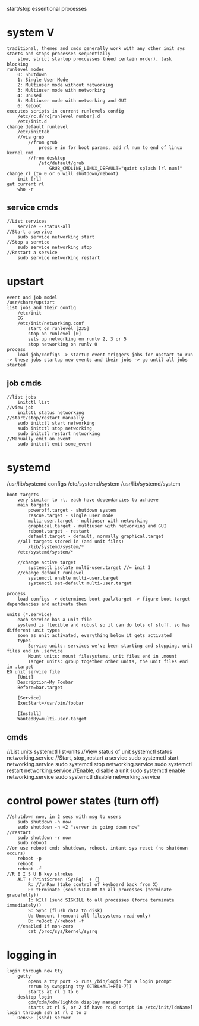 start/stop essentional processes

# system V
    traditional, themes and cmds generally work with any other init sys
    starts and stops processes sequentially
        slow, strict startup proccesses (need certain order), task blocking
    runlevel modes
        0: Shutdown
        1: Single User Mode
        2: Multiuser mode without networking
        3: Multiuser mode with networking
        4: Unused
        5: Multiuser mode with networking and GUI
        6: Reboot
    executes scripts in current runlevels config
        /etc/rc.d/rc[runlevel number].d
        /etc/init.d
    change default runlevel
        /etc/inittab
        //via grub
            //from grub
                press e in for boot params, add rl num to end of linux kernel cmd
            //from desktop
                /etc/default/grub
                    GRUB_CMDLINE_LINUX_DEFAULT="quiet splash [rl num]"    
    change rl (to 0 or 6 will shutdown/reboot)
        init [rl]
    get current rl
        who -r

## service cmds 
    //List services
        service --status-all
    //Start a service
        sudo service networking start
    //Stop a service
        sudo service networking stop
    //Restart a service
        sudo service networking restart

# upstart
    event and job model
    /usr/share/upstart
    list jobs and their config
        /etc/init
        EG
        /etc/init/networking.conf
            start on runlevel [235]
            stop on runlevel [0]
            sets up networking on runlv 2, 3 or 5
            stop networking on runlv 0
    process
        load job/configs -> startup event triggers jobs for upstart to run -> these jobs startup new events and their jobs -> go until all jobs started

## job cmds
    //list jobs
        initctl list
    //view job
        initctl status networking
    //start/stop/restart manually
        sudo initctl start networking
        sudo initctl stop networking
        sudo initctl restart networking
    //Manually emit an event
        sudo initctl emit some_event

# systemd
/usr/lib/systemd
    configs
        /etc/systemd/system
        /usr/lib/systemd/system

    boot targets
        very similar to rl, each have dependancies to achieve
        main targets
            poweroff.target - shutdown system
            rescue.target - single user mode
            multi-user.target - multiuser with networking
            graphical.target - multiuser with networking and GUI
            reboot.target - restart
            default.target - default, normally graphical.target
        //all targets stored in (and unit files)
            /lib/systemd/system/* 
        /etc/systemd/system/*

        //change active target
            systemctl isolate multi-user.target //= init 3
        //change default runlevel
            systemctl enable multi-user.target
            systemctl set-default multi-user.target

    process
        load configs -> determines boot goal/target -> figure boot target dependancies and activate them

    units (*.service)
        each service has a unit file
        systemd is flexible and robust so it can do lots of stuff, so has different unit types
        soon as unit activated, everything below it gets activated
        types
            Service units: services we've been starting and stopping, unit files end in .service
            Mount units: mount filesystems, unit files end in .mount
            Target units: group together other units, the unit files end in .target
    EG unit service file
        [Unit]
        Description=My Foobar
        Before=bar.target

        [Service]
        ExecStart=/usr/bin/foobar

        [Install]
        WantedBy=multi-user.target
## cmds
//List units
    systemctl list-units
//View status of unit
    systemctl status networking.service
//Start, stop, restart a service
    sudo systemctl start networking.service
    sudo systemctl stop networking.service
    sudo systemctl restart networking.service
//Enable, disable a unit
    sudo systemctl enable networking.service
    sudo systemctl disable networking.service

# control power states (turn off)
    //shutdown now, in 2 secs with msg to users
        sudo shutdown -h now
        sudo shutdown -h +2 "server is going down now"
    //restart
        sudo shutdown -r now
        sudo reboot
    //or use reboot cmd: shutdown, reboot, intant sys reset (no shutdown occurs)
        reboot -p
        reboot
        reboot -f
    //R E I S U B key strokes
        ALT + PrintScreen (SysRq)  + {} 
            R: //unRaw (take control of keyboard back from X)
            E: tErminate (send SIGTERM to all processes (terminate gracefully))
            I: kIll (send SIGKILL to all processes (force terminate immediately))
            S: Sync (flush data to disk)
            U: Unmount (remount all filesystems read-only)
            B: reBoot //reboot -f
        //enabled if non-zero
            cat /proc/sys/kernel/sysrq

# logging in
    login through new tty 
        getty
            opens a tty port -> runs /bin/login for a login prompt
            rerun by swapping tty (CTRL+ALT+F[1-7])
            starts at rl 1 to 6
        desktop login
            gdm/xdm/kdm/lightdm display manager
            starts at rl 5, or 2 if have rc.d script in /etc/init/[dmName]
    login through ssh at rl 2 to 3
        OenSSH (sshd) server
